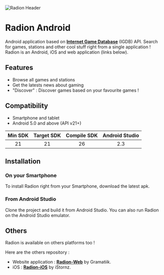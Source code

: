 <img src="https://img15.hostingpics.net/pics/792990logo.png" alt="Radion Header" />

# Radion Android

Android application based on [**Internet Game Database**](https://www.igdb.com/) (IGDB) API.
Search for games, stations and other cool stuff right from a single application !
Radion is an Android, iOS and web application (links below).

## Features

- Browse all games and stations
- Get the latests news about gaming
- "Discover" : Discover games based on your favourite games !


## Compatibility

- Smartphone and tablet
- Android 5.0 and above (API v21+)

| Min SDK | Target SDK | Compile SDK | Android Studio |
|:-------:|:----------:|:-----------:|:--------------:|
|21       |21          |26           |2.3             |

## Installation

### On your Smartphone

To install Radion right from your Smartphone, download the latest apk.

### From Android Studio

Clone the project and build it from Android Studio. You can also run Radion on the Android Studio emulator.

## Others

Radion is available on others platforms too !

Here are the others repository :

- Website application : [**Radion-Web**](https://github.com/Gramatiik/Radion-Vues) by Gramatiik.
- iOS : [**Radion-iOS**](https://github.com/istornz/Radion-iOS) by iStornz.
